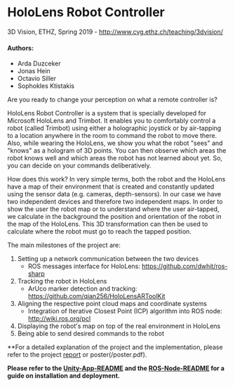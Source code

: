 # HoloLens Robot Controller 
3D Vision, ETHZ, Spring 2019 - http://www.cvg.ethz.ch/teaching/3dvision/

#### Authors: 
* Arda Duzceker
* Jonas Hein
* Octavio Siller
* Sophokles Ktistakis

Are you ready to change your perception on what a remote controller is?

HoloLens Robot Controller is a system that is specially developed for Microsoft HoloLens and Trimbot. It enables you to comfortably control a robot (called Trimbot) using either a holographic joystick or by air-tapping to a location anywhere in the room to command the robot to move there. Also, while wearing the HoloLens, we show you what the robot "sees" and "knows" as a hologram of 3D points. You can then observe which areas the robot knows well and which areas the robot has not learned about yet. So, you can decide on your commands deliberatively.

How does this work? In very simple terms, both the robot and the HoloLens have a map of their environment that is created and constantly updated using the sensor data (e.g. cameras, depth-sensors). In our case we have two independent devices and therefore two independent maps. In order to show the user the robot map or to understand where the user air-tapped, we calculate in the background the position and orientation of the robot in the map of the HoloLens. This 3D transformation can then be used to calculate where the robot must go to reach the tapped position.

The main milestones of the project are:
1. Setting up a network communication between the two devices
   * ROS messages interface for HoloLens: https://github.com/dwhit/ros-sharp
2. Tracking the robot in HoloLens
   * ArUco marker detection and tracking: https://github.com/qian256/HoloLensARToolKit
3. Aligning the respective point cloud maps and coordinate systems
   * Integration of Iterative Closest Point (ICP) algorithm into ROS node: http://wiki.ros.org/pcl
4. Displaying the robot's map on top of the real environment in HoloLens
5. Being able to send desired commands to the robot

**For a detailed explanation of the project and the implementation, please refer to the project [report](/report.pdf) or poster(/poster.pdf).

**Please refer to the [Unity-App-README](unity_app/README.md) and the [ROS-Node-README](ros_node/README.md) for a guide on installation and deployment.**
